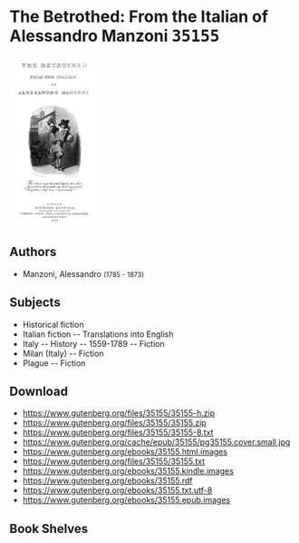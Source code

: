 # The Betrothed: From the Italian of Alessandro Manzoni <kbd>35155</kbd>

![](./cover.medium.jpg "")

## Authors


 - Manzoni, Alessandro <small>(1785 - 1873)</small>

## Subjects


 - Historical fiction
 - Italian fiction -- Translations into English
 - Italy -- History -- 1559-1789 -- Fiction
 - Milan (Italy) -- Fiction
 - Plague -- Fiction

## Download


 - https://www.gutenberg.org/files/35155/35155-h.zip
 - https://www.gutenberg.org/files/35155/35155.zip
 - https://www.gutenberg.org/files/35155/35155-8.txt
 - https://www.gutenberg.org/cache/epub/35155/pg35155.cover.small.jpg
 - https://www.gutenberg.org/ebooks/35155.html.images
 - https://www.gutenberg.org/files/35155/35155.txt
 - https://www.gutenberg.org/ebooks/35155.kindle.images
 - https://www.gutenberg.org/ebooks/35155.rdf
 - https://www.gutenberg.org/ebooks/35155.txt.utf-8
 - https://www.gutenberg.org/ebooks/35155.epub.images

## Book Shelves



